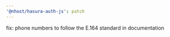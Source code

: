 ```yaml
---
'@nhost/hasura-auth-js': patch
---
```


fix: phone numbers to follow the E.164 standard in documentation
